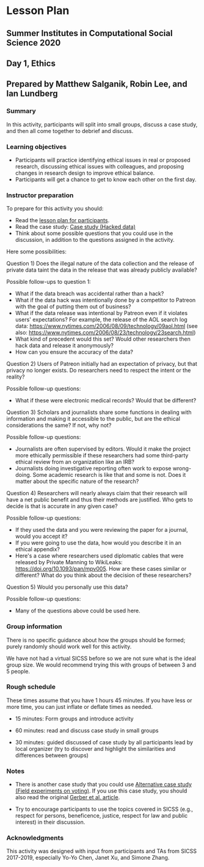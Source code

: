 # Lesson Plan
## Summer Institutes in Computational Social Science 2020
## Day 1, Ethics
## Prepared by Matthew Salganik, Robin Lee, and Ian Lundberg

### Summary

In this activity, participants will split into small groups, discuss a case study, and then all come together to debrief and discuss.

### Learning objectives

- Participants will practice identifying ethical issues in real or proposed research, discussing ethical issues with colleagues, and proposing changes in research design to improve ethical balance.  
- Participants will get a chance to get to know each other on the first day.

### Instructor preparation

To prepare for this activity you should:
- Read the [lesson plan for participants](https://github.com/compsocialscience/summer-institute/blob/master/2020/materials/day1-intro-ethics/activity/lesson_plan_ethics_participants.md).
- Read the case study: [Case study (Hacked data)](https://bdes.datasociety.net/wp-content/uploads/2016/10/Patreon-Case-Study.pdf)
- Think about some possible questions that you could use in the discussion, in addition to the questions assigned in the activity.

Here some possibilities:

Question 1) Does the illegal nature of the data collection and the release of private data taint the data in the release that was already publicly available?

Possible follow-ups to question 1:
- What if the data breach was accidental rather than a hack?
- What if the data hack was intentionally done by a competitor to Patreon with the goal of putting them out of business?
- What if the data release was intentional by Patreon even if it violates users' expectations?  For example, the release of the AOL search log data: https://www.nytimes.com/2006/08/09/technology/09aol.html (see also: https://www.nytimes.com/2006/08/23/technology/23search.html)
- What kind of precedent would this set? Would other researchers then hack data and release it anonymously?
- How can you ensure the accuracy of the data?

Question 2) Users of Patreon initially had an expectation of privacy, but that privacy no longer exists. Do researchers need to respect the intent or the reality?

Possible follow-up questions:
- What if these were electronic medical records?  Would that be different?

Question 3) Scholars and journalists share some functions in dealing with information and making it accessible to the public, but are the ethical considerations the same? If not, why not?

Possible follow-up questions:
- Journalists are often supervised by editors. Would it make the project more ethically permissible if these researchers had some third-party ethical review from an organization like an IRB?
- Journalists doing investigative reporting often work to expose wrong-doing. Some academic research is like that and some is not. Does it matter about the specific nature of the research?

Question 4) Researchers will nearly always claim that their research will have a net public benefit and thus their methods are justified. Who gets to decide is that is accurate in any given case?

Possible follow-up questions:
- If they used the data and you were reviewing the paper for a journal, would you accept it?
- If you were going to use the data, how would you describe it in an ethical appendix?
- Here's a case where researchers used diplomatic cables that were released by Private Manning to WikiLeaks: https://doi.org/10.1093/pan/mpv005. How are these cases similar or different? What do you think about the decision of these researchers?

Question 5) Would you personally use this data?

Possible follow-up questions:
- Many of the questions above could be used here.

### Group information

There is no specific guidance about how the groups should be formed; purely randomly should work well for this activity.

We have not had a virtual SICSS before so we are not sure what is the ideal group size.  We would recommend trying this with groups of between 3 and 5 people.

### Rough schedule

These times assume that you have 1 hours 45 minutes.  If you have less or more time, you can just inflate or deflate times as needed.

- 15 minutes: Form groups and introduce activity

- 60 minutes: read and discuss case study in small groups

- 30 minutes: guided discussed of case study by all participants lead by local organizer (try to discover and highlight the similarities and differences between groups)

### Notes

- There is another case study that you could use [Alternative case study (Field experiments on voting)](https://github.com/compsocialscience/summer-institute/blob/master/2020/materials/day1-intro-ethics/activity/ethics_case_study.pdf).  If you use this case study, you should also read the original [Gerber et al. article](https://isps.yale.edu/sites/default/files/publication/2012/12/ISPS08-001.pdf).

- Try to encourage participants to use the topics covered in SICSS (e.g., respect for persons, beneficence, justice, respect for law and public interest) in their discussion.

### Acknowledgments

This activity was designed with input from participants and TAs from SICSS 2017-2019, especially Yo-Yo Chen, Janet Xu, and Simone Zhang.
